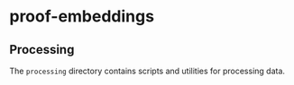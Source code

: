 # proof-embeddings

## Processing
The `processing` directory contains scripts and utilities for processing data.
